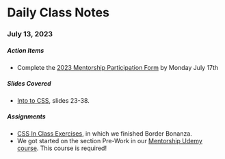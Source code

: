# Daily Class Notes

### July 13, 2023

##### Action Items

- Complete the  [2023 Mentorship Participation Form](https://forms.gle/pJKRSKu2F1jZGsRG8) by Monday July 17th

##### Slides Covered

- [Into to CSS](https://www.canva.com/design/DAFnIubtXC8/iFIr3Uf4Hlv4Tp80z_JLGA/edit), slides 23-38.

##### Assignments

- [CSS In Class Exercises](https://github.com/AnnieCannons/css-in-class-exercises), in which we finished Border Bonanza.
- We got started on the section Pre-Work in our [Mentorship Udemy course](https://anniecannons.udemy.com/learning-paths/5560730/). This course is required!
